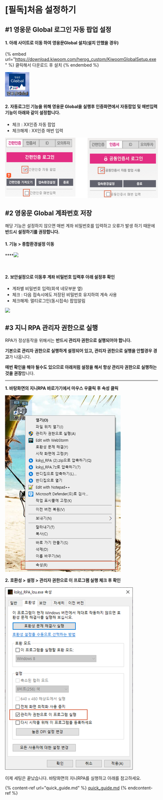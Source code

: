 # \[필독]처음 설정하기

## #1 영웅문 Global 로그인 자동 팝업 설정

#### 1. 아래 사이트로 이동 하여 영웅문Global 설치(설치 안했을 경우)

{% embed url="https://download.kiwoom.com/herog_custom/KiwoomGlobalSetup.exe" %}
클릭해서 다운로드 후 설치
{% endembed %}

![](<.gitbook/assets/image (31).png>)



#### 2. 자동로그인 기능을 위해 영웅문 Global을 실행후 인증화면에서 자동팝업 및 매번입력 기능이 아래와 같이 설정합니다.

* 체크 : XX인증 자동 팝업
* 체크해제 : XX인증 매번 입력

![](<.gitbook/assets/image (33).png>)



## #2 영웅문 Global 계좌번호 저장

해당 기능은 설정하지 않으면 매번 계좌 비밀번호를 입력하고 오류가 발생 하기 때문에 **반드시** **설정하기를 권장합니다.**

#### **1. 기능 > 종합환경설정 이동**

****![](https://gblobscdn.gitbook.com/assets%2F-MZ-Y7H8lCWI22Yo\_bhV%2F-MZTEoY7sSwRc\_THQwd0%2F-MZTGyXVtpwwo9AEgjRl%2Fimage.png?alt=media\&token=3a700c3a-0ad7-4b80-83a9-74e623036405)

​

#### **2. 보안설정으로 이동후 계좌 비밀번호 입력후 아래 설정후 확인**

* 계좌별 비밀번호 입력(회색 네모부분 옆)
* 체크 : 다음 접속시에도 저장된 비밀번호 유지하여 계속 사용
* 체크해제: 멀티로그인(동시접속) 팝업알림

![](https://gblobscdn.gitbook.com/assets%2F-MZ-Y7H8lCWI22Yo\_bhV%2F-M\_LBjyfL6vqLvOknMyu%2F-M\_LBwRAMKEuEnvzjqZB%2Fimage.png?alt=media\&token=b112abba-6ecf-4de5-aebb-e0ddf33c1fd2)[\
](https://fragilememor.gitbook.io/kskyj-rpa-kium/initial\_setting/init1)

## #3 지니 RPA 관리자 권한으로 실행

RPA가 정상동작을 위해서는 **반드시 관리자 권한으로 실행되어야 합니다.**&#x20;

**기본으로 관리자 권한으로 실행하게 설정되어 있고, 관리자 권한으로 실행을 안할경우 경고**가 나옵니다.&#x20;

**매번 확인을 해야 될수도 있으므로 아래처럼 설정을 해서 항상 관리자 권한으로 실행하는 것을 권장**합니다.

****

**1. 바탕화면의 지니RPA 바로가기에서 마우스 우클릭 후 속성 클릭**

![](<.gitbook/assets/image (79).png>)



&#x20;**2.  호환성 > 설정 > 관리자 권한으로 이 프로그램 실행 체크 후 확인**

![](<.gitbook/assets/image (11).png>)



이제 세팅은 끝났습니다. 바탕화면의 지니RPA를 실행하고 아래를 참고하세요.

{% content-ref url="quick_guide.md" %}
[quick\_guide.md](quick\_guide.md)
{% endcontent-ref %}
